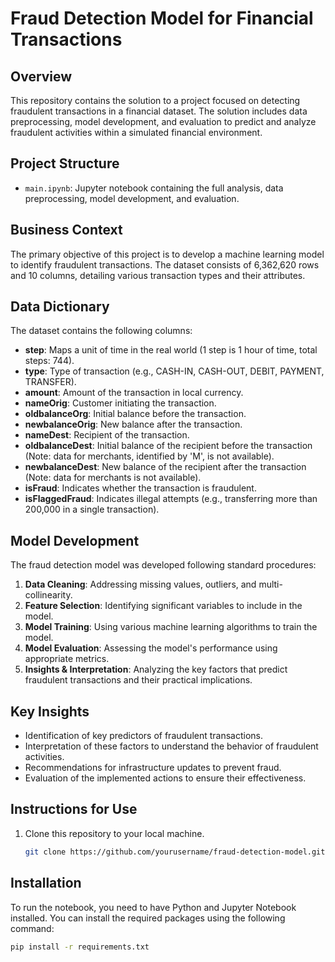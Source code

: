 # Fraud Detection Model for Financial Transactions

## Overview
This repository contains the solution to a project focused on detecting fraudulent transactions in a financial dataset. The solution includes data preprocessing, model development, and evaluation to predict and analyze fraudulent activities within a simulated financial environment.

## Project Structure
- `main.ipynb`: Jupyter notebook containing the full analysis, data preprocessing, model development, and evaluation.

## Business Context
The primary objective of this project is to develop a machine learning model to identify fraudulent transactions. The dataset consists of 6,362,620 rows and 10 columns, detailing various transaction types and their attributes.

## Data Dictionary
The dataset contains the following columns:
- **step**: Maps a unit of time in the real world (1 step is 1 hour of time, total steps: 744).
- **type**: Type of transaction (e.g., CASH-IN, CASH-OUT, DEBIT, PAYMENT, TRANSFER).
- **amount**: Amount of the transaction in local currency.
- **nameOrig**: Customer initiating the transaction.
- **oldbalanceOrg**: Initial balance before the transaction.
- **newbalanceOrig**: New balance after the transaction.
- **nameDest**: Recipient of the transaction.
- **oldbalanceDest**: Initial balance of the recipient before the transaction (Note: data for merchants, identified by 'M', is not available).
- **newbalanceDest**: New balance of the recipient after the transaction (Note: data for merchants is not available).
- **isFraud**: Indicates whether the transaction is fraudulent.
- **isFlaggedFraud**: Indicates illegal attempts (e.g., transferring more than 200,000 in a single transaction).

## Model Development
The fraud detection model was developed following standard procedures:
1. **Data Cleaning**: Addressing missing values, outliers, and multi-collinearity.
2. **Feature Selection**: Identifying significant variables to include in the model.
3. **Model Training**: Using various machine learning algorithms to train the model.
4. **Model Evaluation**: Assessing the model's performance using appropriate metrics.
5. **Insights & Interpretation**: Analyzing the key factors that predict fraudulent transactions and their practical implications.

## Key Insights
- Identification of key predictors of fraudulent transactions.
- Interpretation of these factors to understand the behavior of fraudulent activities.
- Recommendations for infrastructure updates to prevent fraud.
- Evaluation of the implemented actions to ensure their effectiveness.

## Instructions for Use
1. Clone this repository to your local machine.
   ```sh
   git clone https://github.com/yourusername/fraud-detection-model.git
   
## Installation

To run the notebook, you need to have Python and Jupyter Notebook installed. You can install the required packages using the following command:

```bash
pip install -r requirements.txt
